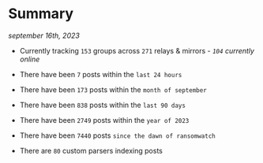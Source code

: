 
# Summary
_september 16th, 2023_

- Currently tracking `153` groups across `271` relays & mirrors - _`104` currently online_

- There have been `7` posts within the `last 24 hours`

- There have been `173` posts within the `month of september`

- There have been `838` posts within the `last 90 days`

- There have been `2749` posts within the `year of 2023`

- There have been `7440` posts `since the dawn of ransomwatch`

- There are `80` custom parsers indexing posts

